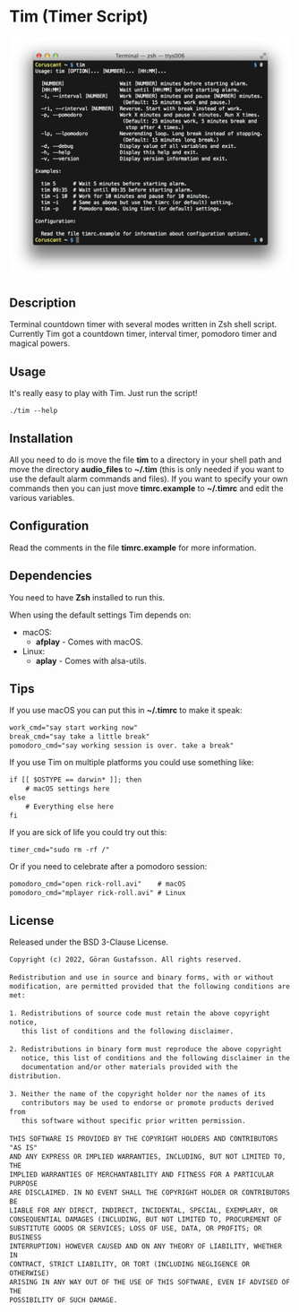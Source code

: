 # Tim (Timer Script)

![Screenshot](https://github.com/ggustafsson/Project-Assets/raw/master/Tim/Screenshot.png)

## Description

Terminal countdown timer with several modes written in Zsh shell script.
Currently Tim got a countdown timer, interval timer, pomodoro timer and magical
powers.

## Usage

It's really easy to play with Tim. Just run the script!

    ./tim --help

## Installation

All you need to do is move the file **tim** to a directory in your shell path
and move the directory **audio_files** to **~/.tim** (this is only needed if
you want to use the default alarm commands and files). If you want to specify
your own commands then you can just move **timrc.example** to **~/.timrc** and
edit the various variables.

## Configuration

Read the comments in the file **timrc.example** for more information.

## Dependencies

You need to have **Zsh** installed to run this.

When using the default settings Tim depends on:

- macOS:
  - **afplay** - Comes with macOS.
- Linux:
  - **aplay** - Comes with alsa-utils.

## Tips

If you use macOS you can put this in **~/.timrc** to make it speak:

    work_cmd="say start working now"
    break_cmd="say take a little break"
    pomodoro_cmd="say working session is over. take a break"

If you use Tim on multiple platforms you could use something like:

    if [[ $OSTYPE == darwin* ]]; then
        # macOS settings here
    else
        # Everything else here
    fi

If you are sick of life you could try out this:

    timer_cmd="sudo rm -rf /"

Or if you need to celebrate after a pomodoro session:

    pomodoro_cmd="open rick-roll.avi"    # macOS
    pomodoro_cmd="mplayer rick-roll.avi" # Linux

## License

Released under the BSD 3-Clause License.

    Copyright (c) 2022, Göran Gustafsson. All rights reserved.

    Redistribution and use in source and binary forms, with or without
    modification, are permitted provided that the following conditions are met:

    1. Redistributions of source code must retain the above copyright notice,
       this list of conditions and the following disclaimer.

    2. Redistributions in binary form must reproduce the above copyright
       notice, this list of conditions and the following disclaimer in the
       documentation and/or other materials provided with the distribution.

    3. Neither the name of the copyright holder nor the names of its
       contributors may be used to endorse or promote products derived from
       this software without specific prior written permission.

    THIS SOFTWARE IS PROVIDED BY THE COPYRIGHT HOLDERS AND CONTRIBUTORS "AS IS"
    AND ANY EXPRESS OR IMPLIED WARRANTIES, INCLUDING, BUT NOT LIMITED TO, THE
    IMPLIED WARRANTIES OF MERCHANTABILITY AND FITNESS FOR A PARTICULAR PURPOSE
    ARE DISCLAIMED. IN NO EVENT SHALL THE COPYRIGHT HOLDER OR CONTRIBUTORS BE
    LIABLE FOR ANY DIRECT, INDIRECT, INCIDENTAL, SPECIAL, EXEMPLARY, OR
    CONSEQUENTIAL DAMAGES (INCLUDING, BUT NOT LIMITED TO, PROCUREMENT OF
    SUBSTITUTE GOODS OR SERVICES; LOSS OF USE, DATA, OR PROFITS; OR BUSINESS
    INTERRUPTION) HOWEVER CAUSED AND ON ANY THEORY OF LIABILITY, WHETHER IN
    CONTRACT, STRICT LIABILITY, OR TORT (INCLUDING NEGLIGENCE OR OTHERWISE)
    ARISING IN ANY WAY OUT OF THE USE OF THIS SOFTWARE, EVEN IF ADVISED OF THE
    POSSIBILITY OF SUCH DAMAGE.

